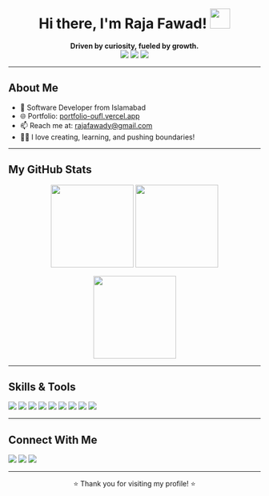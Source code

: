 <h1 align="center">Hi there, I'm Raja Fawad! <img src="https://media.giphy.com/media/hvRJCLFzcasrR4ia7z/giphy.gif" width="40"></h1>

<p align="center">
  <b>Driven by curiosity, fueled by growth.</b><br>
  <img src="https://img.shields.io/badge/-Islamabad-1f425f.svg?style=flat-square&logo=google-maps&logoColor=white"/>
  <img src="https://img.shields.io/badge/Portfolio-visit-ff69b4?style=flat-square&logo=vercel&logoColor=white" />
  <a href="mailto:rajafawady@gmail.com"><img src="https://img.shields.io/badge/Email-rajafawady@gmail.com-red?style=flat-square&logo=gmail&logoColor=white"/></a>
</p>

---

## About Me

- 💼 Software Developer from Islamabad
- 🌐 Portfolio: [portfolio-oufl.vercel.app](https://portfolio-oufl.vercel.app/)
- 📫 Reach me at: rajafawady@gmail.com
- 🧑‍💻 I love creating, learning, and pushing boundaries!

---

## My GitHub Stats

<p align="center">
  <img src="https://github-readme-stats.vercel.app/api?username=rajafawady&show_icons=true&theme=tokyonight&hide=issues&count_private=true" height="165"/>
  <img src="https://github-readme-stats.vercel.app/api/top-langs/?username=rajafawady&layout=compact&theme=tokyonight" height="165"/>
</p>
<p align="center">
  <img src="https://github-profile-summary-cards.vercel.app/api/cards/profile-details?username=rajafawady&theme=tokyonight" height="165"/>
</p>

---

## Skills & Tools

<p>
  <img src="https://img.shields.io/badge/Flutter-02569B?style=flat&logo=flutter&logoColor=white"/>
  <img src="https://img.shields.io/badge/-JavaScript-F7DF1E?style=flat-square&logo=javascript&logoColor=black"/>
  <img src="https://img.shields.io/badge/-TypeScript-3178C6?style=flat-square&logo=typescript&logoColor=white"/>
  <img src="https://img.shields.io/badge/-React-61DAFB?style=flat-square&logo=react&logoColor=black"/>
  <img src="https://img.shields.io/badge/-Node.js-339933?style=flat-square&logo=node.js&logoColor=white"/>
  <img src="https://img.shields.io/badge/-Python-3776AB?style=flat-square&logo=python&logoColor=white"/>
  <img src="https://img.shields.io/badge/-Git-F05032?style=flat-square&logo=git&logoColor=white"/>
  <img src="https://img.shields.io/badge/-Next.js-black?style=flat-square&logo=next.js&logoColor=white"/>
  <img src="https://img.shields.io/badge/-MongoDB-47A248?style=flat-square&logo=mongodb&logoColor=white"/>
  <!-- Add more as needed -->
</p>

---

## Connect With Me

<p>
  <a href="https://portfolio-oufl.vercel.app/"><img src="https://img.shields.io/badge/Portfolio-visit-ff69b4?style=for-the-badge&logo=vercel&logoColor=white" /></a>
  <a href="mailto:rajafawady@gmail.com"><img src="https://img.shields.io/badge/Email-rajafawady@gmail.com-red?style=for-the-badge&logo=gmail&logoColor=white"/></a>
  <a href="https://github.com/rajafawady"><img src="https://img.shields.io/badge/GitHub-@rajafawady-181717?style=for-the-badge&logo=github"/></a>
</p>

---

<p align="center">⭐️ Thank you for visiting my profile! ⭐️</p>
